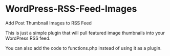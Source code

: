 WordPress-RSS-Feed-Images
=========================

Add Post Thumbnail Images to RSS Feed

This is just a simple plugin that will pull featured image thumbnails into your WordPress RSS feed.

You can also add the code to functions.php instead of using it as a plugin.
